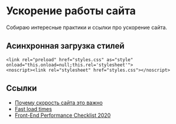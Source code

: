 # Ускорение работы сайта

Собираю интересные практики и ссылки про ускорение сайта.

## Асинхронная загрузка стилей

```
<link rel="preload" href="styles.css" as="style" onload="this.onload=null;this.rel='stylesheet'">
<noscript><link rel="stylesheet" href="styles.css"></noscript>
```

## Ссылки
* [Почему скорость сайта это важно](https://blog.sibirix.ru/amp/2021/02/24/gpsi-and-scripts-2021/)
* [Fast load times](https://web.dev/fast/)
* [Front-End Performance Checklist 2020](https://smashingmagazine.com/2020/01/front-end-performance-checklist-2020-pdf-pages/)
